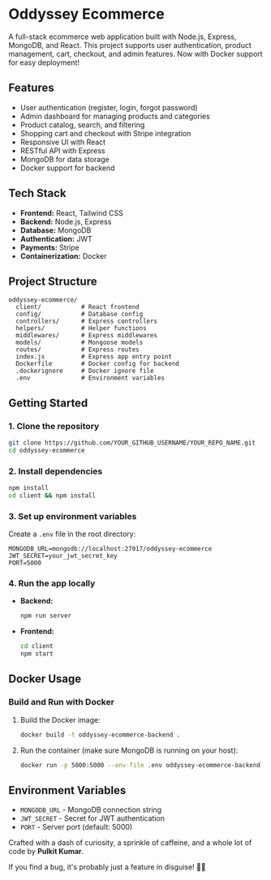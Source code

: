 # Oddyssey Ecommerce

A full-stack ecommerce web application built with Node.js, Express, MongoDB, and React. This project supports user authentication, product management, cart, checkout, and admin features. Now with Docker support for easy deployment!

## Features

- User authentication (register, login, forgot password)
- Admin dashboard for managing products and categories
- Product catalog, search, and filtering
- Shopping cart and checkout with Stripe integration
- Responsive UI with React
- RESTful API with Express
- MongoDB for data storage
- Docker support for backend

## Tech Stack

- **Frontend:** React, Tailwind CSS
- **Backend:** Node.js, Express
- **Database:** MongoDB
- **Authentication:** JWT
- **Payments:** Stripe
- **Containerization:** Docker

## Project Structure

```
oddyssey-ecommerce/
  client/           # React frontend
  config/           # Database config
  controllers/      # Express controllers
  helpers/          # Helper functions
  middlewares/      # Express middlewares
  models/           # Mongoose models
  routes/           # Express routes
  index.js          # Express app entry point
  Dockerfile        # Docker config for backend
  .dockerignore     # Docker ignore file
  .env              # Environment variables
```

## Getting Started

### 1. Clone the repository

```bash
git clone https://github.com/YOUR_GITHUB_USERNAME/YOUR_REPO_NAME.git
cd oddyssey-ecommerce
```

### 2. Install dependencies

```bash
npm install
cd client && npm install
```

### 3. Set up environment variables

Create a `.env` file in the root directory:

```
MONGODB_URL=mongodb://localhost:27017/oddyssey-ecommerce
JWT_SECRET=your_jwt_secret_key
PORT=5000
```

### 4. Run the app locally

- **Backend:**
  ```bash
  npm run server
  ```
- **Frontend:**
  ```bash
  cd client
  npm start
  ```

## Docker Usage

### Build and Run with Docker

1. Build the Docker image:
   ```bash
   docker build -t oddyssey-ecommerce-backend .
   ```
2. Run the container (make sure MongoDB is running on your host):
   ```bash
   docker run -p 5000:5000 --env-file .env oddyssey-ecommerce-backend
   ```

## Environment Variables

- `MONGODB_URL` - MongoDB connection string
- `JWT_SECRET` - Secret for JWT authentication
- `PORT` - Server port (default: 5000)

Crafted with a dash of curiosity, a sprinkle of caffeine, and a whole lot of code by **Pulkit Kumar**.

If you find a bug, it's probably just a feature in disguise! 🐞✨
